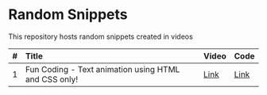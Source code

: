 # Random Snippets

This repository hosts random snippets created in videos

|   # | Title                                                    | Video                                          | Code                                                                                    |
|----:|:---------------------------------------------------------|:-----------------------------------------------|:----------------------------------------------------------------------------------------|
|   1 | Fun Coding - Text animation using HTML and CSS only!     | [Link](https://youtube.com/shorts/WFIyEIKDtKc) | [Link](https://github.com/doingthisalright/random-snippets/tree/main/text-animation-1)  |